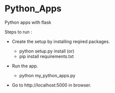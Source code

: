 # Python_Apps
Python apps with flask

Steps to run : 
- Create the setup by installing reqired packages.
     - python setup.py install
               (or)
     - pip install requirements.txt
- Run the app.
     - python my_python_apps.py 

- Go to http://localhost:5000 in browser.
